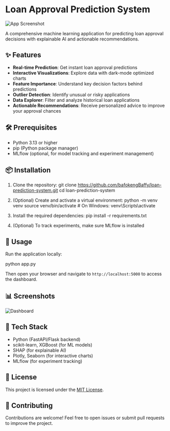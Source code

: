 # Loan Approval Prediction System

![App Screenshot](https://via.placeholder.com/800x400?text=Loan+Approval+Prediction+System+Dashboard)

A comprehensive machine learning application for predicting loan approval decisions with explainable AI and actionable recommendations.

## ✨ Features

- **Real-time Prediction**: Get instant loan approval predictions
- **Interactive Visualizations**: Explore data with dark-mode optimized charts
- **Feature Importance**: Understand key decision factors behind predictions
- **Outlier Detection**: Identify unusual or risky applications
- **Data Explorer**: Filter and analyze historical loan applications
- **Actionable Recommendations**: Receive personalized advice to improve your approval chances

## 🛠 Prerequisites

- Python 3.13 or higher
- pip (Python package manager)
- MLflow (optional, for model tracking and experiment management)

## 📦 Installation

1. Clone the repository:
   git clone <https://github.com/bafokengBaffy/loan-prediction-system.git>
   cd loan-prediction-system

2. (Optional) Create and activate a virtual environment:
   python -m venv venv
   source venv/bin/activate  # On Windows: venv\Scripts\activate

3. Install the required dependencies:
   pip install -r requirements.txt
4. (Optional) To track experiments, make sure MLflow is installed

## 🚀 Usage

Run the application locally:

python app.py

Then open your browser and navigate to `http://localhost:5000` to access the dashboard.

## 📊 Screenshots

![Dashboard](https://via.placeholder.com/800x400?text=Loan+Approval+Prediction+Dashboard)

## 🤖 Tech Stack

- Python (FastAPI/Flask backend)
- scikit-learn, XGBoost (for ML models)
- SHAP (for explainable AI)
- Plotly, Seaborn (for interactive charts)
- MLflow (for experiment tracking)

## 📄 License

This project is licensed under the [MIT License](LICENSE).

## 🙌 Contributing

Contributions are welcome! Feel free to open issues or submit pull requests to improve the project.
